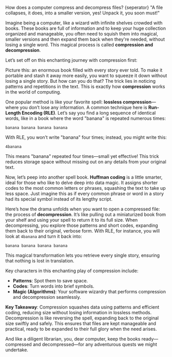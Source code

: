 How does a computer compress and decompress files?
{seperator}
"A file collapses, it does, into a smaller version, yes! Unpack it, you soon must!"

Imagine being a computer, like a wizard with infinite shelves crowded with books. These books are full of information and to keep your huge collection organized and manageable, you often need to squish them into magical, smaller versions and then expand them back when they're needed, without losing a single word. This magical process is called **compression and decompression**.

Let’s set off on this enchanting journey with compression first:

Picture this: an enormous book filled with every story ever told. To make it portable and stash it away more easily, you want to squeeze it down without losing a single story. But how can you do that? The trick lies in noticing patterns and repetitions in the text. This is exactly how **compression** works in the world of computing.

One popular method is like your favorite spell: **lossless compression**—where you don’t lose any information. A common technique here is **Run-Length Encoding (RLE)**. Let’s say you find a long sequence of identical words, like in a book where the word "banana" is repeated numerous times:

```
banana banana banana banana
```

With RLE, you won’t write "banana" four times; instead, you might write this:

```
4banana
```

This means "banana" repeated four times—small yet effective! This trick reduces storage space without missing out on any details from your original text.

Now, let’s peep into another spell book. **Huffman coding** is a little smarter, ideal for those who like to delve deep into data magic. It assigns shorter codes to the most common letters or phrases, squashing the text to take up less space. Just imagine this as if every common phrase or word in a story had its special symbol instead of its lengthy script.

Here’s how the drama unfolds when you want to open a compressed file: the process of **decompression**. It’s like pulling out a miniaturized book from your shelf and using your spell to return it to its full size. When decompressing, you explore those patterns and short codes, expanding them back to their original, verbose form. With RLE, for instance, you will look at `4banana` and turn it back into:

```
banana banana banana banana
```

This magical transformation lets you retrieve every single story, ensuring that nothing is lost in translation. 

Key characters in this enchanting play of compression include:

- **Patterns**: Spot them to save space.
- **Codes**: Turn words into brief symbols.
- **Magic (Algorithms)**: Your software wizardry that performs compression and decompression seamlessly.

**Key Takeaway**: Compression squashes data using patterns and efficient coding, reducing size without losing information in lossless methods. Decompression is like reversing the spell, expanding back to the original size swiftly and safely. This ensures that files are kept manageable and practical, ready to be expanded to their full glory when the need arises. 

And like a diligent librarian, you, dear computer, keep the books ready—compressed and decompressed—for any adventurous quests we might undertake.